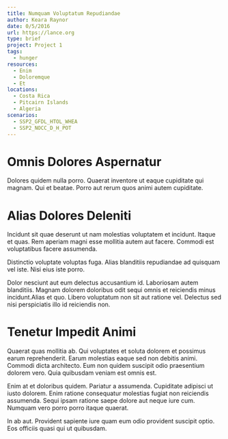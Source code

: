 ```yaml
---
title: Numquam Voluptatum Repudiandae
author: Keara Raynor
date: 0/5/2016
url: https://lance.org
type: brief
project: Project 1
tags:
  - hunger
resources:
  - Enim
  - Doloremque
  - Et
locations:
  - Costa Rica
  - Pitcairn Islands
  - Algeria
scenarios:
  - SSP2_GFDL_HTOL_WHEA
  - SSP2_NOCC_D_H_POT
---
```

# Omnis Dolores Aspernatur
Dolores quidem nulla porro. Quaerat inventore ut eaque cupiditate qui magnam. Qui et beatae. Porro aut rerum quos animi autem cupiditate.

# Alias Dolores Deleniti
Incidunt sit quae deserunt ut nam molestias voluptatem et incidunt. Itaque et quas. Rem aperiam magni esse mollitia autem aut facere. Commodi est voluptatibus facere assumenda.
 Distinctio voluptate voluptas fuga. Alias blanditiis repudiandae ad quisquam vel iste. Nisi eius iste porro.
 Dolor nesciunt aut eum delectus accusantium id. Laboriosam autem blanditiis. Magnam dolorem doloribus odit sequi omnis et reiciendis minus incidunt.Alias et quo. Libero voluptatum non sit aut ratione vel. Delectus sed nisi perspiciatis illo id reiciendis non.

# Tenetur Impedit Animi
Quaerat quas mollitia ab. Qui voluptates et soluta dolorem et possimus earum reprehenderit. Earum molestias eaque sed non debitis animi. Commodi dicta architecto. Eum non quidem suscipit odio praesentium dolorem vero. Quia quibusdam veniam est omnis est.
 Enim at et doloribus quidem. Pariatur a assumenda. Cupiditate adipisci ut iusto dolorem. Enim ratione consequatur molestias fugiat non reiciendis assumenda. Sequi ipsam ratione saepe dolore aut neque iure cum. Numquam vero porro porro itaque quaerat.
 In ab aut. Provident sapiente iure quam eum odio provident suscipit optio. Eos officiis quasi qui ut quibusdam.
